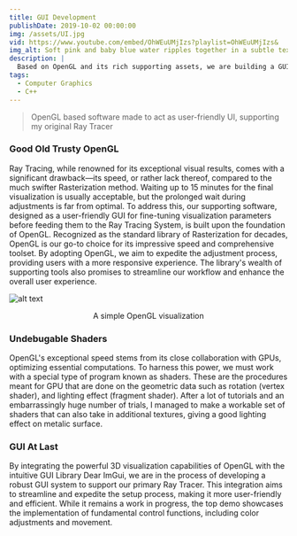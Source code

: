 ```yaml
---
title: GUI Development
publishDate: 2019-10-02 00:00:00
img: /assets/UI.jpg
vid: https://www.youtube.com/embed/OhWEuUMjIzs?playlist=OhWEuUMjIzs&
img_alt: Soft pink and baby blue water ripples together in a subtle texture.
description: |
  Based on OpenGL and its rich supporting assets, we are building a GUI system for our in-house flow simulation visualizer.
tags:
  - Computer Graphics
  - C++
---
```


> OpenGL based software made to act as user-friendly UI, supporting my original Ray Tracer

### Good Old Trusty OpenGL
Ray Tracing, while renowned for its exceptional visual results, comes with a significant drawback—its speed, or rather lack thereof, compared to the much swifter Rasterization method. Waiting up to 15 minutes for the final visualization is usually acceptable, but the prolonged wait during adjustments is far from optimal. To address this, our supporting software, designed as a user-friendly GUI for fine-tuning visualization parameters before feeding them to the Ray Tracing System, is built upon the foundation of OpenGL.
Recognized as the standard library of Rasterization for decades, OpenGL is our go-to choice for its impressive speed and comprehensive toolset. By adopting OpenGL, we aim to expedite the adjustment process, providing users with a more responsive experience. The library's wealth of supporting tools also promises to streamline our workflow and enhance the overall user experience.

![alt text](/assets/UI-2.jpg)
<div align="center">
  A simple OpenGL visualization
</div>

### Undebugable Shaders
OpenGL's exceptional speed stems from its close collaboration with GPUs, optimizing essential computations. To harness this power, we must work with a special type of program known as shaders. These are the procedures meant for GPU that are done on the geometric data such as rotation (vertex shader), and lighting effect (fragment shader). After a lot of tutorials and an embarrassingly huge number of trials, I managed to make a workable set of shaders that can also take in additional textures, giving a good lighting effect on metalic surface. 

### GUI At Last
By integrating the powerful 3D visualization capabilities of OpenGL with the intuitive GUI Library Dear ImGui, we are in the process of developing a robust GUI system to support our primary Ray Tracer. This integration aims to streamline and expedite the setup process, making it more user-friendly and efficient. While it remains a work in progress, the top demo showcases the implementation of fundamental control functions, including color adjustments and movement.